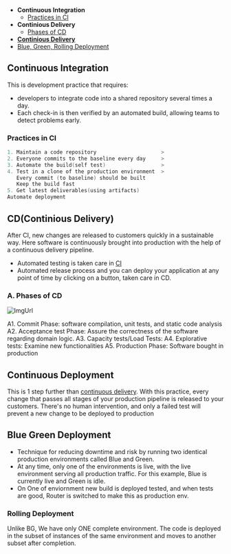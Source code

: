 - **Continuous Integration**
  - [Practices in CI](#p)
- **Continious Delivery**
  - [Phases of CD](#p)
- **[Continious Delivery](#cdd)**
- [Blue, Green, Rolling Deployment](#bgr)

<a name=ci></a>
## Continuous Integration
This is development practice that requires:
- developers to integrate code into a shared repository several times a day.
- Each check-in is then verified by an automated build, allowing teams to detect problems early.

<a name=p></a>
### Practices in CI
```c
1. Maintain a code repository                     >
2. Everyone commits to the baseline every day     >
3. Automate the build(self test)                  >
4. Test in a clone of the production environment  >
   Every commit (to baseline) should be built        
   Keep the build fast
5. Get latest deliverables(using artifacts) 
Automate deployment
```

<a name=cd></a>
## CD(Continious Delivery)
After CI, new changes are released to customers quickly in a sustainable way. Here software is continuously brought into production with the help of a continuous delivery pipeline.
- Automated testing is taken care in [CI](#ci)
- Automated release process and you can deploy your application at any point of time by clicking on a button, taken care in CD.

<a name=p></a>
### A. Phases of CD
![ImgUrl](https://i.ibb.co/pjDPbK2/ms.png)

A1. Commit Phase: software compilation, unit tests, and static code analysis
A2. Acceptance test Phase: Assure the correctness of the software regarding domain logic.
A3. Capacity tests/Load Tests: 
A4. Explorative tests: Examine new functionalities
A5. Production Phase: Software bought in production

<a name=cdd></a>
## Continuous Deployment
This is 1 step further than [continuous delivery](#cd). With this practice, every change that passes all stages of your production pipeline is released to your customers. There's no human intervention, and only a failed test will prevent a new change to be deployed to production

<a name=bgr></a>
## Blue Green Deployment
- Technique for reducing downtime and risk by running two identical production environments called Blue and Green. 
- At any time, only one of the environments is live, with the live environment serving all production traffic. For this example, Blue is currently live and Green is idle.
- On One of enviornment new build is deployed tested, and when tests are good, Router is switched to make this as production env.

### Rolling Deployment
Unlike BG, We have only ONE complete environment. The code is deployed in the subset of instances of the same environment and moves to another subset after completion.

